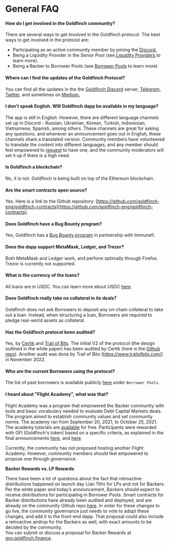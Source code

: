 # General FAQ

#### **How do I get involved in the Goldfinch community?**

There are several ways to get involved in the Goldfinch protocol. The best ways to get involved in the protocol are:&#x20;

* Participating as an active community member by joining the [Discord.](https://discord.com/invite/HVeaca3fN8)
* Being a Liquidity Provider in the Senior Pool (see[ Liquidity Providers ](protocol-mechanics/liquidityproviders.md)to learn more).
* Being a Backer to Borrower Pools (see [Borrower Pools](broken-reference) to learn more)

#### **Where can I find the updates of the Goldfinch Protocol?**

You can find all the updates in the the [Goldfinch Discord](https://discord.com/invite/HVeaca3fN8) server, [Telegram](https://t.me/goldfinch\_finance), [Twitter](https://twitter.com/goldfinch\_fi), and sometimes on [Medium.](https://medium.com/goldfinch-fi)

#### **I don't speak English. Will Goldfinch dapp be available in my language?**

The app is still in English. However, there are different language channels set up in Discord - Russian, Ukrainian, Korean, Turkish, Indonesian, Vietnamese, Spanish, among others. These channels are great for asking any questions, and whenever an announcement goes out in English, these channels share a translated version. Community members have volunteered to translate the content into different languages, and any member should feel empowered to [request](https://docs.google.com/forms/d/e/1FAIpQLSfMo9JSudo0LTGsNG5uKT6bBPtD5hF0Rod7rVlQIXJ9QHnMSw/viewform) to have one, and the community moderators will set it up if there is a high need.

#### **Is Goldfinch a blockchain?**

No, it is not. Goldfinch is being built on top of the Ethereum blockchain.

#### **Are the smart contracts open source?**

Yes. Here is a link to the Github repository: [https://github.com/goldfinch-eng/goldfinch-contracts](https://github.com/goldfinch-eng/goldfinch-contracts).

#### Does Goldfinch h**ave a Bug Bounty program?**

Yes, Goldfinch has a [Bug Bounty program](https://immunefi.com/bounty/goldfinch/) in partnership with Immunefi.

#### **Does the dapp support MetaMask, Ledger, and Trezor?**

Both MetaMask and Ledger work, and perform optimally through Firefox. Trezor is currently not supported.

#### What is the currency of the loans?

All loans are in USDC. You can learn more about USDC [here](https://www.circle.com/en/usdc).

#### Does Goldfinch really take no collateral in its deals?

Goldfinch does not ask Borrowers to deposit any on-chain collateral to take out a loan. Instead, when structuring a loan, Borrowers are required to pledge real-world assets as collateral.&#x20;

#### **Has the Goldfinch protocol been audited?**

Yes, by [Certik](https://www.certik.com) and [Trail of Bits](https://www.trailofbits.com). The initial V2 of the protocol (the design outlined in the white paper) has been audited by Certik (here is the [Github repo](https://github.com/goldfinch-eng/goldfinch-contracts)). Another audit was done by Trail of Bits (https://www.trailofbits.com/) in November 2022.

#### **Who are the current Borrowers using the protocol?**

The list of past borrowers is available publicly [here](https://app.goldfinch.finance/earn) under `Borrower Pools`.

#### I heard about "Flight Academy", what was that?

Flight Academy was a program that empowered the Backer community with tools and basic vocabulary needed to evaluate Debt Capital Markets deals. The program aimed to establish community values and set community norms. The academy ran from September 20, 2021, to October 25, 2021. The academy tutorials are [available](https://www.youtube.com/watch?v=4hGungwsEQk\&list=PLJsUPOCzOm\_zJ08Mgc0vLs-1pymgcO2\_-) for free. Participants were rewarded with GFI (Goldfinch's token) based on a specific criteria, as explained in the final announcements [here](https://discord.com/channels/793925570739044362/806257997680345188/921477436024168548), and [here](https://discord.com/channels/793925570739044362/806257997680345188/922571454917247036).&#x20;

Currently, the community has not proposed hosting another Flight Academy. However, community members should feel empowered to propose one through governance.&#x20;



**Backer Rewards vs. LP Rewards**

There have been a lot of questions about the fact that retroactive distributions happened on launch day (Jan 11th) for LPs and not for Backers. Per the white paper and today’s announcement, Backers should expect to receive distributions for participating in Borrower Pools. Smart contracts for Backer distributions have already been audited and deployed, and are already on the community Github repo [here](https://github.com/goldfinch-eng/mono/blob/main/packages/protocol/contracts/rewards/BackerRewards.sol). In order for these changes to go live, the community governance just needs to vote to adopt these changes, and add it to the front-end dapp. That proposal could also include a retroactive airdrop for the Backers as well, with exact amounts to be decided by the community.\
You can submit or discuss a proposal for Backer Rewards at [gov.goldfinch.finance](https://gov.goldfinch.finance).
